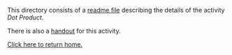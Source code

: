 This directory consists of a [readme file](https://github.com/sfushidahardy/SSEA-Linear-Algebra-Activities/blob/main/Perpendicularity/PatternsInPerpendicularVectors/dot-product-readme.pdf) describing the details of the activity _Dot Product_.

There is also a [handout](https://github.com/sfushidahardy/SSEA-Linear-Algebra-Activities/blob/main/Perpendicularity/PatternsInPerpendicularVectors/dot-product-handout.pdf) for this activity.

[Click here to return home.](https://github.com/sfushidahardy/SSEA-Linear-Algebra-Activities/blob/main/README.md#Perpendicularity)
